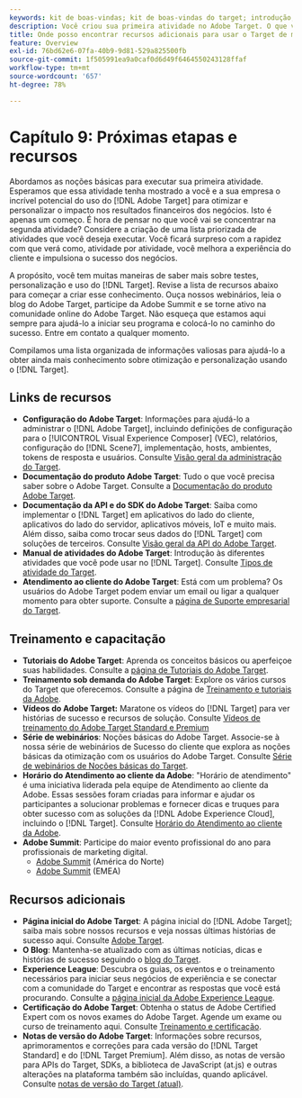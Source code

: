 ```yaml
---
keywords: kit de boas-vindas; kit de boas-vindas do target; introdução; introdução do
description: Você criou sua primeira atividade no Adobe Target. O que vem a seguir? Use este artigo para encontrar links para recursos adicionais, tutoriais de treinamento e vídeos de instruções.
title: Onde posso encontrar recursos adicionais para usar o Target de maneira mais eficaz?
feature: Overview
exl-id: 76bd62e6-07fa-40b9-9d81-529a825500fb
source-git-commit: 1f505991ea9a0caf0d6d49f6464550243128ffaf
workflow-type: tm+mt
source-wordcount: '657'
ht-degree: 78%

---
```


# Capítulo 9: Próximas etapas e recursos

Abordamos as noções básicas para executar sua primeira atividade. Esperamos que essa atividade tenha mostrado a você e a sua empresa o incrível potencial do uso do [!DNL Adobe Target] para otimizar e personalizar o impacto nos resultados financeiros dos negócios. Isto é apenas um começo. É hora de pensar no que você vai se concentrar na segunda atividade? Considere a criação de uma lista priorizada de atividades que você deseja executar. Você ficará surpreso com a rapidez com que verá como, atividade por atividade, você melhora a experiência do cliente e impulsiona o sucesso dos negócios.

A propósito, você tem muitas maneiras de saber mais sobre testes, personalização e uso do [!DNL Target]. Revise a lista de recursos abaixo para começar a criar esse conhecimento. Ouça nossos webinários, leia o blog do Adobe Target, participe da Adobe Summit e se torne ativo na comunidade online do Adobe Target. Não esqueça que estamos aqui sempre para ajudá-lo a iniciar seu programa e colocá-lo no caminho do sucesso. Entre em contato a qualquer momento.

Compilamos uma lista organizada de informações valiosas para ajudá-lo a obter ainda mais conhecimento sobre otimização e personalização usando o [!DNL Target].

## Links de recursos

* **Configuração do Adobe Target**: Informações para ajudá-lo a administrar o [!DNL Adobe Target], incluindo definições de configuração para o [!UICONTROL Visual Experience Composer] (VEC), relatórios, configuração do [!DNL Scene7], implementação, hosts, ambientes, tokens de resposta e usuários. Consulte [Visão geral da administração do Target](/help/main/administrating-target/administrating-target.md).
* **Documentação do produto Adobe Target**: Tudo o que você precisa saber sobre o Adobe Target. Consulte a [Documentação do produto Adobe Target](https://experienceleague.adobe.com/docs/target/using/target-home.html?lang=pt-BR).
* **Documentação da API e do SDK do Adobe Target**: Saiba como implementar o [!DNL Target] em aplicativos do lado do cliente, aplicativos do lado do servidor, aplicativos móveis, IoT e muito mais. Além disso, saiba como trocar seus dados do [!DNL Target] com soluções de terceiros. Consulte [Visão geral da API do Adobe Target](/help/main/api/api-overview.md).
* **Manual de atividades do Adobe Target**: Introdução às diferentes atividades que você pode usar no [!DNL Target]. Consulte [Tipos de atividade do Target](/help/main/c-activities/target-activities-guide.md).
* **Atendimento ao cliente do Adobe Target**: Está com um problema? Os usuários do Adobe Target podem enviar um email ou ligar a qualquer momento para obter suporte. Consulte a [página de Suporte empresarial do Target](https://helpx.adobe.com/br/contact/enterprise-support.ec.html#target).

## Treinamento e capacitação

* **Tutoriais do Adobe Target**: Aprenda os conceitos básicos ou aperfeiçoe suas habilidades. Consulte a [página de Tutoriais do Adobe Target](https://experienceleague.adobe.com/docs/target-learn/tutorials/overview.html?lang=pt-BR).
* **Treinamento sob demanda do Adobe Target**: Explore os vários cursos do Target que oferecemos. Consulte a página de [Treinamento e tutoriais da Adobe](https://helpx.adobe.com/br/learning.html?promoid=KAUDK).
* **Vídeos do Adobe Target:** Maratone os vídeos do [!DNL Target] para ver histórias de sucesso e recursos de solução. Consulte [Vídeos de treinamento do Adobe Target Standard e Premium](/help/main/c-intro/target-standard-premium-training-videos.md)
* **Série de webinários**: Noções básicas do Adobe Target. Associe-se à nossa série de webinários de Sucesso do cliente que explora as noções básicas da otimização com os usuários do Adobe Target. Consulte [Série de webinários de Noções básicas do Target](/help/main/cmp-resources-and-contact-information.md#concept_11902FAC95C64479AABE020557A7EEE4).
* **Horário do Atendimento ao cliente da Adobe**: &quot;Horário de atendimento&quot; é uma iniciativa liderada pela equipe de Atendimento ao cliente da Adobe. Essas sessões foram criadas para informar e ajudar os participantes a solucionar problemas e fornecer dicas e truques para obter sucesso com as soluções da [!DNL Adobe Experience Cloud], incluindo o [!DNL Target]. Consulte [Horário do Atendimento ao cliente da Adobe](/help/main/cmp-resources-and-contact-information.md#concept_58EA30379D3B48C4848BA2A8C464A5B7).
* **Adobe Summit**: Participe do maior evento profissional do ano para profissionais de marketing digital.
   * [Adobe Summit](https://summit.adobe.com/na/) (América do Norte)
   * [Adobe Summit](https://summit-emea.adobe.com/emea/) (EMEA)

## Recursos adicionais

* **Página inicial do Adobe Target**: A página inicial do [!DNL Adobe Target]; saiba mais sobre nossos recursos e veja nossas últimas histórias de sucesso aqui. Consulte [Adobe Target](https://www.adobe.com/br/marketing/target.html).
* **O Blog**: Mantenha-se atualizado com as últimas notícias, dicas e histórias de sucesso seguindo o [blog do Target](https://blog.adobe.com/en/topics/target).
* **Experience League**: Descubra os guias, os eventos e o treinamento necessários para iniciar seus negócios de experiência e se conectar com a comunidade do Target e encontrar as respostas que você está procurando. Consulte a [página inicial da Adobe Experience League](https://experienceleague.adobe.com/pt-br?lang=pt-BR#home).
* **Certificação do Adobe Target**: Obtenha o status de Adobe Certified Expert com os novos exames do Adobe Target. Agende um exame ou curso de treinamento aqui. Consulte [Treinamento e certificação](/help/main/c-intro/training-and-certification.md).
* **Notas de versão do Adobe Target**: Informações sobre recursos, aprimoramentos e correções para cada versão do [!DNL Target Standard] e do [!DNL Target Premium]. Além disso, as notas de versão para APIs do Target, SDKs, a biblioteca de JavaScript (at.js) e outras alterações na plataforma também são incluídas, quando aplicável. Consulte [notas de versão do Target (atual)](/help/main/r-release-notes/release-notes.md).
